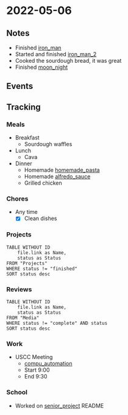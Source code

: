 # 2022-05-06
## Notes
- Finished [iron_man](../Media/Movies/iron_man.md)
- Started and finished [iron_man_2](../Media/Movies/iron_man_2.md)
- Cooked the sourdough bread, it was great
- Finished [moon_night](../Media/Shows/moon_night.md)

## Events

## Tracking
### Meals
- Breakfast
	- Sourdough waffles
- Lunch
	- Cava
- Dinner
	- Homemade [homemade_pasta](homemade_pasta.md)
	- Homemade [alfredo_sauce](../Food/Recipes/alfredo_sauce.md)
	- Grilled chicken

### Chores
- Any time
	- [x] Clean dishes

### Projects
```dataview
TABLE WITHOUT ID
	file.link as Name,
	status as Status
FROM "Projects"
WHERE status != "finished"
SORT status desc
```

### Reviews
```dataview
TABLE WITHOUT ID
	file.link as Name,
	status as Status
FROM "Media"
WHERE status != "complete" AND status
SORT status desc
```

### Work
- USCC Meeting
	- [compu_automation](compu_automation.md)
	- Start 9:00
	- End 9:30

### School
- Worked on [senior_project](senior_project.md) README

